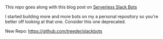 This repo goes along with this blog post on [Serverless Slack Bots](http://blog.iron.io/2015/03/super-easy-serverless-slack-bots.html)

I started building more and more bots on my a personal repository so you're better off looking at 
that one. Consider this one deprecated. 

New Repo: https://github.com/treeder/slackbots
